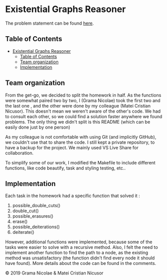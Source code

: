 # Existential Graphs Reasoner

The problem statement can be found [here](https://ocw.cs.pub.ro/courses/sd-ca/teme/tema3).

## Table of Contents

- [Existential Graphs Reasoner](#existential-graphs-reasoner)
  - [Table of Contents](#table-of-contents)
  - [Team organization](#team-organization)
  - [Implementation](#implementation)

## Team organization

From the get-go, we decided to split the homework in half. As the functions were somewhat paired two by two, I (Grama Nicolae) took the first two and the last one , and the other were done by my colleague (Matei Cristian Nicusor). This doesn't mean we weren't aware of the other's code. We had to consult each other, so we could find a solution faster anywhere we found problems. The only thing we didn't split is this README (which can be easily done just by one person)

As my colleague is not comfortable with using Git (and implicitly GitHub), we couldn't use that to share the code. I still kept a private repository, to have a backup for the project. We mainly used VS Live Share for collaboration.

To simplify some of our work, I modified the Makefile to include different functions, like code beautify, task and styling testing, etc..

## Implementation

Each task in the homework had a specific function that solved it :
1. possible_double_cuts()
2. double_cut()
3. possible_erasures()
4. erase()
5. possible_deiterations()
6. deiterate()

However, additional functions were implemented, because some of the tasks were easier to solve with a recursive method. Also, I felt the need to implement another function to find the path to a node, as the existing method was unsatisfactory (the function didn't find every node it should have found). More details about the code can be found in the comments.

© 2019 Grama Nicolae & Matei Cristian Nicusor